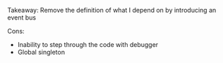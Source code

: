 Takeaway: Remove the definition of what I depend on by introducing an event bus


Cons: 
- Inability to step through the code with debugger
- Global singleton
